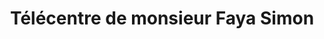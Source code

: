 ---
title: "Télécentre de monsieur Faya Simon"
url: /nongoa/telecentre-de-monsieur-faya-simon/
shop: Handy
---
